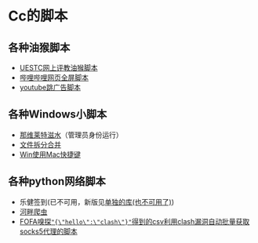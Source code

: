# Cc的脚本

## 各种油猴脚本

- [UESTC网上评教油猴脚本](https://github.com/BlingCc233/Tampermonkey-Tools/blob/main/uestc.js)
- [哔哩哔哩网页全屏脚本](https://github.com/BlingCc233/Tampermonkey-Tools/blob/main/bilibili.js)
- [youtube跳广告脚本](https://github.com/BlingCc233/Tampermonkey-Tools/blob/main/youtube.js)

## 各种Windows小脚本


- [那维莱特滋水](https://github.com/BlingCc233/Tampermonkey-Tools/blob/main/Neuvillette.cpp)（管理员身份运行）
- [文件拆分合并](https://github.com/BlingCc233/Tampermonkey-Tools/tree/main/merge)
- [Win使用Mac快捷键](https://github.com/BlingCc233/Tampermonkey-Tools/blob/main/WinMac.ahk)

## 各种python网络脚本

- 乐健签到(已不可用，新版见[单独的库(也不可用了)](https://github.com/BlingCc233/MITM_modules))
- [河畔爬虫](https://github.com/BlingCc233/Tampermonkey-Tools/blob/main/uestc_bbs_lottery.py)
- [FOFA嗅探`"{\"hello\":\"clash\"}"`得到的csv利用clash漏洞自动批量获取socks5代理的脚本](https://github.com/BlingCc233/Tampermonkey-Tools/blob/main/socks_proxy.go)
